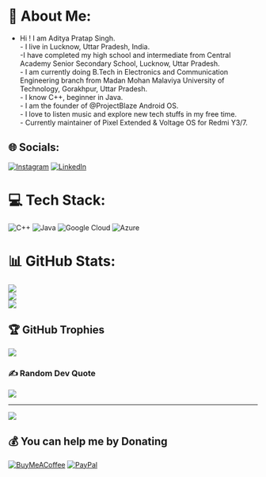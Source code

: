 # 💫 About Me:
- Hi ! I am Aditya Pratap Singh.<br> - I live in Lucknow, Uttar Pradesh, India.<br>-I have completed my high school and intermediate from Central Academy Senior Secondary School, Lucknow, Uttar Pradesh.<br>- I am currently doing B.Tech in Electronics and Communication Engineering branch from Madan Mohan Malaviya University of Technology, Gorakhpur, Uttar Pradesh.<br>- I know C++, beginner in Java.<br>- I am the founder of @ProjectBlaze Android OS.<br>- I love to listen music and explore new tech stuffs in my free time.<br>- Currently maintainer of Pixel Extended & Voltage OS for Redmi Y3/7.


## 🌐 Socials:
[![Instagram](https://img.shields.io/badge/Instagram-%23E4405F.svg?logo=Instagram&logoColor=white)](https://instagram.com/ig.adityasingh) [![LinkedIn](https://img.shields.io/badge/LinkedIn-%230077B5.svg?logo=linkedin&logoColor=white)](https://linkedin.com/in/https://www.linkedin.com/in/aditya-pratap-singh-5099ab217/) 

# 💻 Tech Stack:
![C++](https://img.shields.io/badge/c++-%2300599C.svg?style=flat-square&logo=c%2B%2B&logoColor=white) ![Java](https://img.shields.io/badge/java-%23ED8B00.svg?style=flat-square&logo=java&logoColor=white) ![Google Cloud](https://img.shields.io/badge/Google%20Cloud-%234285F4.svg?style=flat-square&logo=google-cloud&logoColor=white) ![Azure](https://img.shields.io/badge/azure-%230072C6.svg?style=flat-square&logo=azure-devops&logoColor=white)
# 📊 GitHub Stats:
![](https://github-readme-stats.vercel.app/api?username=afterallafk&theme=nightowl&hide_border=true&include_all_commits=true&count_private=true)<br/>
![](https://github-readme-streak-stats.herokuapp.com/?user=afterallafk&theme=nightowl&hide_border=true)<br/>
![](https://github-readme-stats.vercel.app/api/top-langs/?username=afterallafk&theme=nightowl&hide_border=true&include_all_commits=true&count_private=true&layout=compact)

## 🏆 GitHub Trophies
![](https://github-profile-trophy.vercel.app/?username=afterallafk&theme=radical&no-frame=true&no-bg=false&margin-w=4)

### ✍️ Random Dev Quote
![](https://quotes-github-readme.vercel.app/api?type=horizontal&theme=light)

---
[![](https://visitcount.itsvg.in/api?id=afterallafk&icon=0&color=1)](https://visitcount.itsvg.in)

  ## 💰 You can help me by Donating
  [![BuyMeACoffee](https://img.shields.io/badge/Buy%20Me%20a%20Coffee-ffdd00?style=for-the-badge&logo=buy-me-a-coffee&logoColor=black)](https://www.buymeacoffee.com/singhaditya) [![PayPal](https://img.shields.io/badge/PayPal-00457C?style=for-the-badge&logo=paypal&logoColor=white)](https://paypal.me/@aditya252001) 

  <!-- Proudly created with GPRM ( https://gprm.itsvg.in ) -->
  
